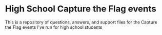 # High School Capture the Flag events
This is a repository of questions, answers, and support files for the Capture the Flag events I've run for high school students
